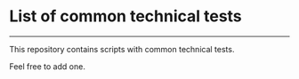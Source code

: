 # List of common technical tests
---

This repository contains scripts with common technical tests.

Feel free to add one.
